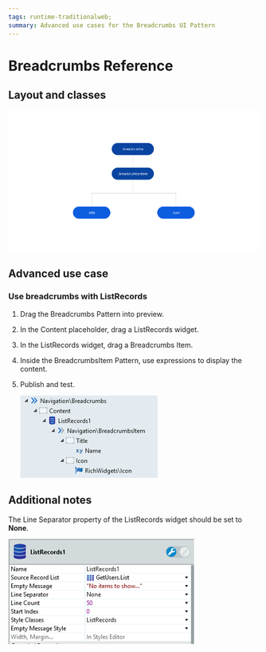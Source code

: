 ```yaml
---
tags: runtime-traditionalweb; 
summary: Advanced use cases for the Breadcrumbs UI Pattern
---
```


# Breadcrumbs Reference


## Layout and classes

![](<images/breadcrumbs-3-diag.png>)

## Advanced use case

### Use breadcrumbs with ListRecords

1. Drag the Breadcrumbs Pattern into preview.

1. In the Content placeholder, drag a ListRecords widget.

1. In the ListRecords widget, drag a Breadcrumbs Item.

1. Inside the BreadcrumbsItem Pattern, use expressions to display the content.

1. Publish and test.

    ![](<images/breadcrumbs-4-ss.png>)

## Additional notes

The Line Separator property of the ListRecords widget should be set to **None**.

![](<images/breadcrumbs-5-ss.png>)
